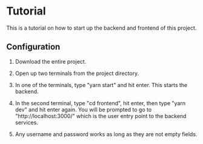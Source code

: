 # Tutorial

This is a tutorial on how to start up the backend and frontend of this project.

## Configuration

1. Download the entire project.

2. Open up two terminals from the project directory.

3. In one of the terminals, type "yarn start" and hit enter. This starts the backend.

4. In the second terminal, type "cd frontend", hit enter, then type "yarn dev" and hit enter again. You will be prompted to go to "http://localhost:3000/" which is the user entry point to the backend services.

5. Any username and password works as long as they are not empty fields.
